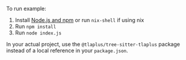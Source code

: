 To run example:
1. Install [Node.js and npm](https://docs.npmjs.com/downloading-and-installing-node-js-and-npm) or run `nix-shell` if using nix
2. Run `npm install`
3. Run `node index.js`

In your actual project, use the `@tlaplus/tree-sitter-tlaplus` package instead of a local reference in your `package.json`.

